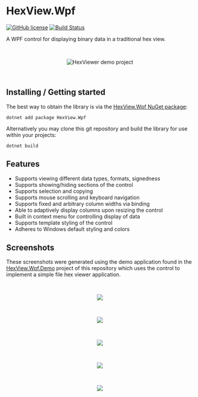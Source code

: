 # HexView.Wpf
[![GitHub license](https://img.shields.io/badge/license-MIT-blue.svg?style=flat)](https://github.com/fjeremic/HexView.Wpf/blob/master/LICENSE)
[![Build Status](https://fjeremic.visualstudio.com/HexView.Wpf/_apis/build/status/fjeremic.HexView.Wpf?branchName=master)](https://fjeremic.visualstudio.com/HexView.Wpf/_build/latest?definitionId=2&branchName=master)

A WPF control for displaying binary data in a traditional hex view.

<br/>
<p align="center">
 <img align="center" alt="HexViewer demo project" src="https://raw.githubusercontent.com/fjeremic/HexView.Wpf/assets/HexViewer.png"/>
</p>
<br/>

## Installing / Getting started

The best way to obtain the library is via the [HexView.Wpf NuGet package](https://www.nuget.org/packages/HexView.Wpf/):
 
```shell
dotnet add package HexView.Wpf
```

Alternatively you may clone this git repository and build the library for use within your projects:

```shell
dotnet build
```

## Features

- Supports viewing different data types, formats, signedness
- Supports showing/hiding sections of the control
- Supports selection and copying
- Supports mouse scrolling and keyboard navigation
- Supports fixed and arbitrary column widths via binding
- Able to adaptively display columns upon resizing the control
- Built in context menu for controlling display of data
- Supports template styling of the control
- Adheres to Windows default styling and colors

## Screenshots

These screenshots were generated using the demo application found in the [HexView.Wpf.Demo](/HexView.Wpf.Demo) project of this repository which uses the control to implement a simple file hex viewer application.

<br/>
<p align="center">
  <img align="center" src="https://raw.githubusercontent.com/fjeremic/HexView.Wpf/assets/HexViewResize.gif"/>
</p>
<br/>
<p align="center">
  <img align="center" src="https://raw.githubusercontent.com/fjeremic/HexView.Wpf/assets/HexViewerContextMenu.png"/>
</p>
<br/>
<p align="center">
  <img align="center" src="https://raw.githubusercontent.com/fjeremic/HexView.Wpf/assets/HexViewerLongSelected.png"/> 
</p>
<br/>
<p align="center">
  <img align="center" src="https://raw.githubusercontent.com/fjeremic/HexView.Wpf/assets/HexViewerSignedShort.png"/>
</p>
<br/>
<p align="center">
  <img align="center" src="https://raw.githubusercontent.com/fjeremic/HexView.Wpf/assets/HexViewerTextOnly.png"/> 
</p>
